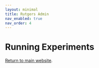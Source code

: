 ```yaml
---
layout: minimal
title: Rutgers Admin
nav_enabled: true
nav_order: 4
---
```


# Running Experiments
[Return to main website]({{site.baseurl}}/).
